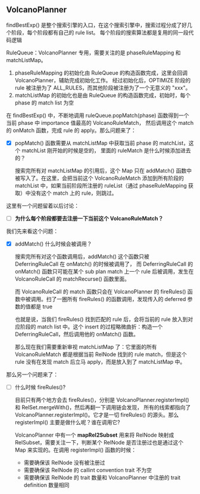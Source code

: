 ## VolcanoPlanner

findBestExp() 是整个搜索引擎的入口，在这个搜索引擎中，搜索过程分成了好几个阶段，每个阶段都有自己的 rule list。
每个阶段的搜索算法都是复用的同一段代码逻辑

RuleQueue：VolcanoPlanner 专用，需要关注的是 phaseRuleMapping 和 matchListMap。
1. phaseRuleMapping 的初始化由 RuleQueue 的构造函数完成，这里会回调 VolcanoPlanner，辅助完成初始化工作。
  经过初始化后，OPTIMIZE 阶段的 rule 被注册为了 ALL_RULES，而其他阶段被注册为了一个无意义的 "xxx"。
2. matchListMap 的初始化也是由 RuleQueue 的构造函数完成，初始时，每个 phase 的 match list 为空

在 findBestExp() 中，不断地调用 ruleQueue.popMatch(phase) 函数得到一个当前 phase 中 importance 值最高的 VolcanoRuleMatch，
然后调用这个 match 的 onMatch 函数，完成 rule 的 apply。那么问题来了：

- [x] popMatch() 函数需要从 matchListMap 中获取当前 phase 的 matchList，这个 matchList 刚开始的时候是空的，
  里面的 ruleMatch 是什么时候添加进去的？
  
    搜索完所有对 matchListMap 的引用后，这个 Map 只在 addMatch() 函数中被写入了。在这里，会把当前这个 VolcanoRuleMatch
    添加到所有阶段的 matchList 中，如果当前阶段所注册的 ruleList（通过 phaseRuleMapping 获取）中没有这个 match 上的 rule，则跳过。
    
这里有一个问题留着以后讨论：
- [ ] **为什么每个阶段都要去注册一下当前这个 VolcanoRuleMatch？**
    
我们先来看这个问题：
- [x] addMatch() 什么时候会被调用？

    搜索完所有对这个函数调用后，addMatch() 这个函数只被 DeferringRuleCall 在 onMatch() 的时候被调用了，
    而 DeferringRuleCall 的 onMatch() 函数只可能在某个 sub plan match 上一个 rule 后被调用，发生在 VolcanoRuleCall
    的 matchRecurse() 函数里面。
    
    而 VolcanoRuleCall 的 match 函数只会在 VolcanoPlanner 的 fireRules() 函数中被调用。扫了一圈所有 fireRules() 的函数调用，发现传入的
    deferred 参数的值都是 true
    
    也就是说，当我们 fireRules() 找到匹配的 rule 后，会将当前的 rule 放入到对应阶段的 match list 中。这个 insert 的过程略微曲折：构造一个
    DeferringRuleCall，然后调用他的 onMatch() 函数。
    
    那么现在我们需要重新审视 matchListMap 了：它里面的所有 VolcanoRuleMatch 都是根据当前 RelNode 找到的 rule match，但是这个 rule
    没有在发现 match 后立马 apply，而是放入到了 matchListMap 中。
    
那么另一个问题来了：

- [ ] 什么时候 fireRules()?

    目前只有两个地方会去 fireRules()，分别是 VolcanoPlanner.registerImpl() 和 RelSet.mergeWith()，然后再翻一下调用链会发现，
    所有的线索都指向了 VolcanoPlanner.registerImpl()。它才是一切 fireRules() 的源头。那么 registerImpl() 主要是做什么呢？谁在调用它?
    
    VolcanoPlanner 中有一个 **mapRel2Subset** 用来将 RelNode 映射成 RelSubset，需要关注一下，判断某个 RelNode 是否注册过也是通过这个
    Map 来实现的。在调用 registerImpl() 函数的时候：
    - 需要确保该 RelNode 没有被注册过
    - 需要确保该 RelNode 的 callint convention trait 不为空
    - 需要确保该 RelNode 的 trait 数量和 VolcanoPlanner 中注册的 trait definition 数量相同
